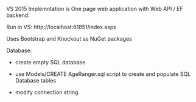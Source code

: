 VS 2015 Implemntation is One page web application with Web API / EF backend.

Run in VS: http://localhost:61851/index.aspx

Uses Bootstrap and Knockout as NuGet packages

Database: 

  - create empty SQL database
  
  - use Models/CREATE AgeRanger.sql script to create and populate SQL Database tables
  
  - modify connection string

